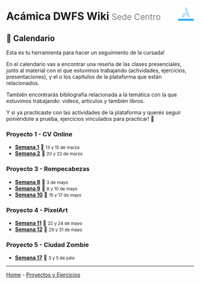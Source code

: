 <div style="float: right; padding-top: 1.85em;">
  <img style="width: 3em" src="/assets/acamica.jpg">
</div>

# Acámica DWFS Wiki <span style="font-weight: normal; font-size: 0.8em; color: grey;">Sede Centro</span>

## 📅 Calendario 

Esta es tu herramienta para hacer un seguimiento de la cursada!

En el calendario vas a encontrar una reseña de las clases presenciales, junto al material con el que estuvimos trabajando (actividades, ejercicios, presentaciones), y el o los capítulos de la plataforma que están relacionados.

También encontrarás bibliografía relacionada a la temática con la que estuvimos trabajando: videos, artículos y también libros.

Y si ya practicaste con las actividades de la plataforma y querés seguir poniéndote a prueba, ejercicios vinculados para practicar! 🚀

<!--
### Introducción

* [Semana 0 - Introducción a Internet](/semana-00.md)

### Trabajo Práctico 2 - HomeBanking -->

### Proyecto 1 - CV Online

* [**Semana 1**](semana-01.md) 📆 <small>13 y 15 de marzo</small>
* [**Semana 2**](semana-02.md) 📆 <small>20 y 22 de marzo</small>

### Proyecto 3 - Rompecabezas

* [**Semana 8**](semana-08.md) 📆 <small>3 de mayo</small>
* [**Semana 9**](semana-09.md) 📆 <small>8 y 10 de mayo</small>
* [**Semana 10**](semana-10.md) 📆 <small>15 y 17 de mayo</small>

### Proyecto 4 - PixelArt

* [**Semana 11**](semana-11.md) 📆 <small>22 y 24 de mayo</small>
* [**Semana 12**](semana-12.md) 📆 <small>29 y 31 de mayo</small>

### Proyecto 5 - Ciudad Zombie

* [**Semana 17**](semana-17.md) 📆 <small>3 y 5 de julio</small>

----

[Home](/readme.md) - [Proyectos y Ejercicios](/proyectos-y-ejercicios.md)